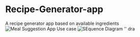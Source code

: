 # Recipe-Generator-app
A recipe generator app based on available ingredients
![Meal Suggestion App Use case](https://github.com/user-attachments/assets/f1040b8c-0ed8-4b96-b367-87eec3cb3a00)
![SEquence Diagram '' dra](https://github.com/user-attachments/assets/e10fc8f6-ab7c-4872-9bd6-f13414170477)

